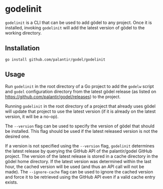 godelinit
=========
`godelinit` is a CLI that can be used to add gödel to any project. Once it is installed, invoking `godelinit` will add
the latest version of gödel to the working directory.

Installation
------------
`go install github.com/palantir/godel/godelinit`

Usage
-----
Run `godelinit` in the root directory of a Go project to add the `godelw` script and `godel` configuration directory
from the latest gödel release (as listed on https://github.com/palantir/godel/releases) to the project.

Running `godelinit` in the root directory of a project that already uses gödel will update that project to use the
latest version (if it is already on the latest version, it will be a no-op).

The `--version` flag can be used to specify the version of gödel that should be installed. This flag should be used if
the latest released version is not the desired one.

If a version is not specified using the `--version` flag, `godelinit` determines the latest release by querying the
GitHub API of the palantir/godel GitHub project. The version of the latest release is stored in a cache directory in the
gödel home directory. If the latest version was determined within the last hour, the cached version will be used (and
thus an API call will not be made). The `--ignore-cache` flag can be used to ignore the cached version and force it to
be retrieved using the GitHub API even if a valid cache entry exists.
